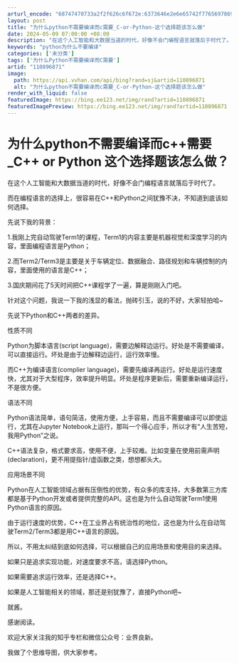 ```yaml
---
arturl_encode: "68747470733a2f2f626c6f672e:6373646e2e6e65742f77656978696e5f33393938363433352f:61727469636c652f64657461696c732f313130383936383731"
layout: post
title: "为什么python不需要编译而c需要_C-or-Python-这个选择题该怎么做"
date: 2024-05-09 07:00:00 +08:00
description: "在这个人工智能和大数据当道的时代，好像不会门编程语言就落后于时代了。而在编程语言的选择上，很容易在C"
keywords: "python为什么不要编译"
categories: ['未分类']
tags: ['为什么Python不需要编译而C需要']
artid: "110896871"
image:
  path: https://api.vvhan.com/api/bing?rand=sj&artid=110896871
  alt: "为什么python不需要编译而c需要_C-or-Python-这个选择题该怎么做"
render_with_liquid: false
featuredImage: https://bing.ee123.net/img/rand?artid=110896871
featuredImagePreview: https://bing.ee123.net/img/rand?artid=110896871
---
```


# 为什么python不需要编译而c++需要_C++ or Python 这个选择题该怎么做？

在这个人工智能和大数据当道的时代，好像不会门编程语言就落后于时代了。

而在编程语言的选择上，很容易在C++和Python之间犹豫不决，不知道到底该如何选择。

先说下我的背景：

1.我刚上完自动驾驶Term1的课程，Term1的内容主要是机器视觉和深度学习的内容，里面编程语言是Python；

2.而Term2/Term3是主要是关于车辆定位、数据融合、路径规划和车辆控制的内容，里面使用的语言是C++；

3.国庆期间花了5天时间把C++课程学了一遍，算是刚刚入门吧。

针对这个问题，我说一下我的浅显的看法，抛砖引玉，说的不好，大家轻拍哈~

先说下Python和C++两者的差异。

性质不同

Python为脚本语言(script language)，需要边解释边运行。好处是不需要编译，可以直接运行。坏处是由于边解释边运行，运行效率慢。

而C++为编译语言(complier language)，需要先编译再运行。好处是运行速度快，尤其对于大型程序，效率提升明显。坏处是程序更新后，需要重新编译运行，不是很方便。

语法不同

Python语法简单，语句简洁，使用方便，上手容易，而且不需要编译可以即使运行，尤其在Jupyter Notebook上运行，那叫一个得心应手，所以才有“人生苦短，我用Python”之说。

C++语法复杂，格式要求高，使用不便，上手较难。比如变量在使用前需声明(declaration)，更不用提指针/虚函数之类，想想都头大。

应用场景不同

Python在人工智能领域占据有压倒性的优势，有众多的库支持，大多数第三方库都是基于Python开发或者提供完整的API。这也是为什么自动驾驶Term1使用Python语言的原因。

由于运行速度的优势，C++在工业界占有统治性的地位，这也是为什么在自动驾驶Term2/Term3都是用C++语言的原因。

所以，不用太纠结到底如何选择，可以根据自己的应用场景和使用目的来选择。

如果只是追求实现功能，对速度要求不高，请选择Python。

如果需要追求运行效率，还是选择C++。

如果是人工智能相关的领域，那还是别犹豫了，直接Python吧~

就酱。

感谢阅读。

欢迎大家关注我的知乎专栏和微信公众号：业界良新。

我做了个思维导图，供大家参考。
![]()